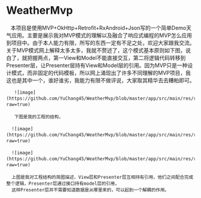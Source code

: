 # WeatherMvp
      本项目是使用MVP+OkHttp+Retrofit+RxAndroid+Json写的一个简单Demo天气应用。主要是展示我对MVP模式的理解以及融合了响应式编程的MVP怎么应用到项目中。由于本人能力有限，所写的东西一定有不足之处，欢迎大家跟我交流。
        关于MVP模式网上解释太多太多，我就不赘述了，这个模式基本原则如下图，说白了，就把握两点，第一View和Model不能直接交互，第二将逻辑代码转移到Presenter层，让Presenter层持有View和Model层的引用。因为MVP只是一种设计模式，而非固定的代码模板，所以网上涌现出了许多不同理解的MVP项目，我这也是其中一个，谁好谁劣，我能力有限不做评说，大家取其精华去去糟粕即可。

       ![image](https://github.com/YuChang45/WeatherMvp/blob/master/app/src/main/res/raw/mvp.png?raw=true)

       下图是我的工程的结构，

      ![image](https://github.com/YuChang45/WeatherMvp/blob/master/app/src/main/res/raw/gc01.png?raw=true)

      ![image](https://github.com/YuChang45/WeatherMvp/blob/master/app/src/main/res/raw/gc02.png?raw=true)

      上图是我对工程结构的简图描述，View层和Presenter层互相持有引用，他们之间配合完成整个逻辑，Presenter层通过接口持有model层的引用，
      这样Presenter层并不需要知道数据是从哪里来的，可以起到一个解耦的作用。





